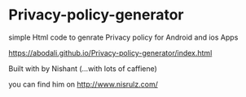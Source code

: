 # Privacy-policy-generator

simple Html code to genrate Privacy policy for Android and ios Apps

https://abodali.github.io/Privacy-policy-generator/index.html


Built with  by Nishant (...with lots of caffiene)

you can find him on 
http://www.nisrulz.com/

